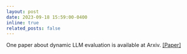 ```yaml
---
layout: post
date: 2023-09-18 15:59:00-0400
inline: true
related_posts: false
---
```


One paper about dynamic LLM evaluation is available at Arxiv. [[Paper]](https://arxiv.org/abs/2309.04369)